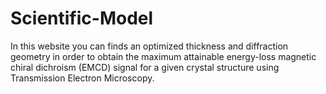 # Scientific-Model

In this website you can finds an optimized thickness and diffraction
            geometry in order to obtain the maximum attainable energy-loss
            magnetic chiral dichroism (EMCD) signal for a given crystal
            structure using Transmission Electron Microscopy.

